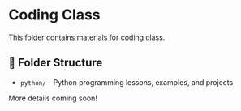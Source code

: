 # Coding Class

This folder contains materials for coding class.

## 📁 Folder Structure

- `python/` - Python programming lessons, examples, and projects

More details coming soon!
